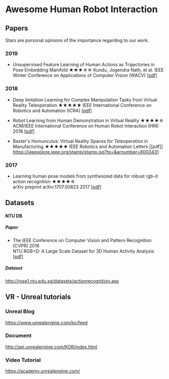 

# Awesome Human Robot Interaction


## Papers
Stars are porsonal opinions of the importance regarding to our work.

### 2019
- Unsupervised Feature Learning of Human Actions as Trajectories in Pose Embedding Manifold ★★★☆☆
Kundu, Jogendra Nath, et al. IEEE Winter Conference on Applications of Computer Vision (WACV) [[pdf]](https://ieeexplore.ieee.org/stamp/stamp.jsp?arnumber=8658966)  


### 2018 
- Deep Imitation Learning for Complex Manipulation Tasks from Virtual Reality Teleoperation ★★★★★
IEEE International Conference on Robotics and Automation (ICRA) [[pdf]](https://ieeexplore.ieee.org/stamp/stamp.jsp?arnumber=8461249)  

- Robot Learning from Human Demonstration in Virtual Reality ★★★★☆
ACM/IEEE International Conference on Human Robot Interaction (HRI) 2018 [[pdf]](https://www.researchgate.net/publication/324825053_Robot_Learning_from_Human_Demonstration_in_Virtual_Reality)  

- Baxter's Homunculus: Virtual Reality Spaces for Teleoperation in Manufacturing  ★★★★★
IEEE Robotics and Automation Letters [[pdf]] https://ieeexplore.ieee.org/stamp/stamp.jsp?tp=&arnumber=8003431

### 2017
- Learning human pose models from synthesized data for robust rgb-d action recognition ★★★★☆  
arXiv preprint arXiv:1707.00823 2017 [[pdf]](https://arxiv.org/pdf/1707.00823.pdf)  




## Datasets


#### NTU DB
##### Paper
* The IEEE Conference on Computer Vision and Pattern Recognition (CVPR) 2016  
NTU RGB+D: A Large Scale Dataset for 3D Human Activity Analysis [[pdf]](https://arxiv.org/pdf/1604.02808.pdf)

##### Dataset
http://rose1.ntu.edu.sg/datasets/actionrecognition.asp

## VR - Unreal tutorials
### Unreal Blog  
https://www.unrealengine.com/ko/feed  

### Document  
http://api.unrealengine.com/KOR/index.html  

### Video Tutorial  
https://academy.unrealengine.com/
